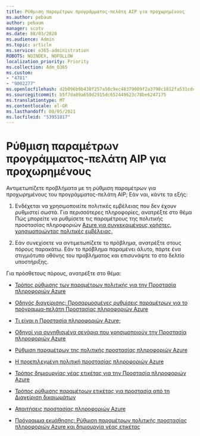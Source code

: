 ```yaml
---
title: Ρύθμιση παραμέτρων προγράμματος-πελάτη AIP για προχωρημένους
ms.author: pebaum
author: pebaum
manager: scotv
ms.date: 08/03/2020
ms.audience: Admin
ms.topic: article
ms.service: o365-administration
ROBOTS: NOINDEX, NOFOLLOW
localization_priority: Priority
ms.collection: Adm_O365
ms.custom:
- "4781"
- "9002277"
ms.openlocfilehash: d2b096b9b438f257a50c9ec48379009f2a3798c1812fa531cdc30e61a5460a1e
ms.sourcegitcommit: b5f7da89a650d2915dc652449623c78be6247175
ms.translationtype: MT
ms.contentlocale: el-GR
ms.lasthandoff: 08/05/2021
ms.locfileid: "53951817"
---
```

# <a name="aip-client-advanced-configuration"></a>Ρύθμιση παραμέτρων προγράμματος-πελάτη AIP για προχωρημένους

Αντιμετωπίζετε προβλήματα με τη ρύθμιση παραμέτρων για προχωρημένους του προγράμματος-πελάτη AIP; Εάν ναι, κάντε τα εξής:

1. Ενδέχεται να χρησιμοποιείτε πολιτικές εμβέλειας που δεν έχουν ρυθμιστεί σωστά. Για περισσότερες πληροφορίες, ανατρέξτε στο θέμα Πώς μπορείτε να ρυθμίσετε τις παραμέτρους της πολιτικής προστασίας πληροφοριών [Azure για συγκεκριμένους χρήστες, χρησιμοποιώντας πολιτικές εμβέλειας.](https://docs.microsoft.com/azure/information-protection/configure-policy-scope)

2. Εάν συνεχίσετε να αντιμετωπίζετε το πρόβλημα, ανατρέξτε στους πόρους παρακάτω. Εάν το πρόβλημα παραμένει άλυτο, πάρτε ένα στιγμιότυπο οθόνης του προβλήματος και επισυνάψτε το στο δελτίο υποστήριξης.

Για πρόσθετους πόρους, ανατρέξτε στο θέμα:

- [Τρόπος ρύθμισης των παραμέτρων πολιτικής για την Προστασία πληροφοριών Azure](https://docs.microsoft.com/azure/information-protection/configure-policy-settings)  
    
- [Οδηγός διαχείρισης: Προσαρμοσμένες ρυθμίσεις παραμέτρων για το πρόγραμμα-πελάτη Προστασίας πληροφοριών Azure](https://docs.microsoft.com/azure/information-protection/rms-client/client-admin-guide-customizations)  
    
- [Τι είναι η Προστασία πληροφοριών Azure;](https://docs.microsoft.com/azure/information-protection/what-is-information-protection)  
    
- [Οδηγοί για συνηθισμένα σενάρια που χρησιμοποιούν την Προστασία πληροφοριών Azure](https://docs.microsoft.com/azure/information-protection/how-to-guides)  
    
- [Ρύθμιση παραμέτρων της πολιτικής προστασίας πληροφοριών Azure](https://docs.microsoft.com/azure/information-protection/deploy-use/configure-policy)  
    
- [Η προεπιλεγμένη πολιτική προστασίας πληροφοριών Azure](https://docs.microsoft.com/azure/information-protection/deploy-use/configure-policy-default)  
    
- [Τρόπος δημιουργίας νέας ετικέτας για την Προστασία πληροφοριών Azure](https://docs.microsoft.com/azure/information-protection/deploy-use/configure-policy-new-label)  
    
- [Τρόπος ρύθμισης παραμέτρων ετικέτας για προστασία από τη Διαχείριση δικαιωμάτων](https://docs.microsoft.com/azure/information-protection/deploy-use/configure-policy-protection)  
    
- [Απαιτήσεις προστασίας πληροφοριών Azure](https://docs.microsoft.com/azure/information-protection/get-started/requirements)

- [Πρόγραμμα εκμάθησης: Ρύθμιση παραμέτρων πολιτικής προστασίας πληροφοριών Azure και δημιουργία νέας ετικέτας](https://docs.microsoft.com/azure/information-protection/get-started/infoprotect-quick-start-tutorial)
